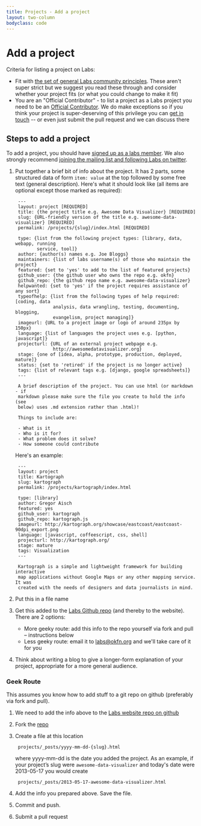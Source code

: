 ```yaml
---
title: Projects - Add a project
layout: two-column
bodyclass: code
---
```


# Add a project

Criteria for listing a project on Labs:

* Fit with [the set of general Labs community principles](/about/#principles).
  These aren't super strict but we suggest you read these through and consider
  whether your project fits (or what you could change to make it fit)
* You are an "Official Contributor" - to list a project as a Labs project you
  need to be an [Official Contributor][contributor]. We do make exceptions so
  if you think your project is super-deserving of this privilege you can [get
  in touch][contact] -- or even just submit the pull request and we can
  discuss there

[contact]: /contact/
[contributor]: /about/#contributors

## Steps to add a project

To add a project, you should have [signed up as a labs
member](/members/signup/).  We also strongly recommend [joining the mailing
list and following Labs on twitter](/contact/).

1. Put together a brief bit of info about the project. It has 2 parts, some
   structured data of form `item: value` at the top followed by some free text
   (general description). Here's what it should look like (all items are
   optional except those marked as required):

        ---
        layout: project [REQUIRED]
        title: {the project title e.g. Awesome Data Visualizer} [REQUIRED]
        slug: {URL-friendly version of the title e.g. awesome-data-visualizer} [REQUIRED]
        permalink: /projects/{slug}/index.html [REQUIRED]

        type: {list from the following project types: [library, data, webapp, running
               service, tool]}
        author: {author(s) names e.g. Joe Bloggs}
        maintainers: {list of labs username(s) of those who maintain the project}
        featured: {set to 'yes' to add to the list of featured projects}
        github_user: {the github user who owns the repo e.g. okfn}
        github_repo: {the github repo name e.g. awesome-data-visualizer}
        helpwanted: {set to 'yes' if the project requires assistance of any sort}
        typeofhelp: {list from the following types of help required: [coding, data
                     analysis, data wrangling, testing, documenting, blogging,
                     evangelism, project managing]}
        imageurl: {URL to a project image or logo of around 235px by 150px}
        language: {list of languages the project uses e.g. [python, javascript]}
        projecturl: {URL of an external project webpage e.g.
                     http://awesomedatavisualizer.org}
        stage: {one of [idea, alpha, prototype, production, deployed, mature]}
        status: {set to 'retired' if the project is no longer active}
        tags: {list of relevant tags e.g. [django, google spreadsheets]}
        ---

        A brief description of the project. You can use html (or markdown - if
        markdown please make sure the file you create to hold the info (see
        below) uses .md extension rather than .html)!

        Things to include are:

        - What is it
        - Who is it for?
        - What problem does it solve?
        - How someone could contribute


   Here's an example:

        ---
        layout: project
        title: Kartograph
        slug: kartograph
        permalink: /projects/kartograph/index.html

        type: [library]
        author: Gregor Aisch
        featured: yes
        github_user: kartograph
        github_repo: kartograph.js
        imageurl: http://kartograph.org/showcase/eastcoast/eastcoast-90dpi_export.png
        language: [javascript, coffeescript, css, shell]
        projecturl: http://kartograph.org/
        stage: mature
        tags: Visualization
        ---

        Kartograph is a simple and lightweight framework for building interactive
        map applications without Google Maps or any other mapping service. It was
        created with the needs of designers and data journalists in mind.

2. Put this in a file name

2. Get this added to the [Labs Github repo][repo] (and thereby to the website).
   There are 2 options:

    * More geeky route: add this info to the repo yourself via fork and pull
      &ndash; instructions below
    * Less geeky route: email it to labs@okfn.org and we'll take care of it for
      you

3. Think about writing a blog to give a longer-form explanation of your project,
   appropriate for a more general audience.

### Geek Route

This assumes you know how to add stuff to a git repo on github (preferably via fork and pull).

1. We need to add the info above to the [Labs website repo on github][repo]

2. Fork the [repo][]

3. Create a file at this location

        projects/_posts/yyyy-mm-dd-{slug}.html

   where yyyy-mm-dd is the date you added the project. As an example, if
   your project’s slug were `awesome-data-visualizer` and today's date were
   2013-05-17 you would create

        projects/_posts/2013-05-17-awesome-data-visualizer.html

4. Add the info you prepared above. Save the file.

5. Commit and push.

6. Submit a pull request

[repo]: https://github.com/okfn/okfn.github.com/
